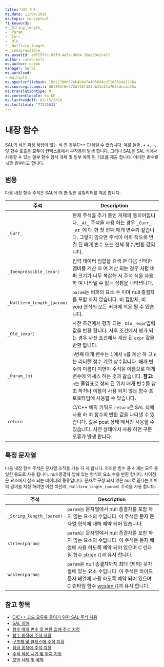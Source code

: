 ```yaml
---
title: 내장 함수
ms.date: 11/04/2016
ms.topic: conceptual
f1_keywords:
- _String_length_
- _Param_
- _Curr_
- _Old_
- _Nullterm_length_
- _Inexpressible_
ms.assetid: adf29f8c-89fd-4a5e-9804-35ac83e1c457
author: corob-msft
ms.author: corob
manager: markl
ms.workload:
- multiple
ms.openlocfilehash: 18d21706037eb4b047e4058d4cd71d0324a2236a
ms.sourcegitcommit: 68f893f6e472df46f323db34a13a7034dccad25a
ms.translationtype: MT
ms.contentlocale: ko-KR
ms.lasthandoff: 02/15/2020
ms.locfileid: "77271632"
---
```

# <a name="intrinsic-functions"></a>내장 함수
SAL의 식은 파생 작업이 없는 식 인 경우C++ C/식일 수 있습니다. 예를 들어, + +,--, 및 함수 호출은 모두이 컨텍스트에서 부작용이 발생 합니다.  그러나 SAL은 SAL 식에서 사용할 수 있는 일부 함수 형식 개체 및 일부 예약 된 기호를 제공 합니다. 이러한 *함수를 내장 함수*라고 합니다.

## <a name="general-purpose"></a>범용
다음 내장 함수 주석은 SAL에 대 한 일반 유틸리티를 제공 합니다.

|주석|Description|
|----------------|-----------------|
|`_Curr_`|현재 주석을 추가 중인 개체의 동의어입니다.  `_At_` 주석을 사용 하는 경우 `_Curr_` `_At_`에 대 한 첫 번째 매개 변수와 같습니다.  그렇지 않으면 주석이 어휘 적으로 연결 된 매개 변수 또는 전체 함수/반환 값입니다.|
|`_Inexpressible_(expr)`|입력 데이터 집합을 검색 한 다음 선택한 멤버를 계산 하 여 계산 되는 경우 처럼 버퍼 크기가 너무 복잡해 서 주석 식을 사용 하 여 나타낼 수 없는 상황을 나타냅니다.|
|`_Nullterm_length_(param)`|`param`는 버퍼의 요소 수 이며 null 종결자를 포함 하지 않습니다. 비 집합체, 비 void 형식의 모든 버퍼에 적용 될 수 있습니다.|
|`_Old_(expr)`|사전 조건에서 평가 되는 `_Old_` `expr`입력 값을 반환 합니다.  사후 조건에서 평가 되는 경우 사전 조건에서 계산 된 `expr` 값을 반환 합니다.|
|`_Param_(n)`|`n`번째 매개 변수는 1에서 `n`를 계산 하 고 `n`는 리터럴 정수 계열 상수입니다. 매개 변수의 이름이 이면이 주석은 이름으로 매개 변수에 액세스 하는 것과 같습니다. **참고:** `n`는 줄임표로 정의 된 위치 매개 변수를 참조 하거나 이름이 사용 되지 않는 함수 프로토타입에 사용할 수 있습니다.|
|`return`|C/C++ 예약 키워드 `return`은 SAL 식에 사용 하 여 함수의 반환 값을 나타낼 수 있습니다.  값은 post 상태 에서만 사용할 수 있습니다. 사전 상태에서 사용 하면 구문 오류가 발생 합니다.|

## <a name="string-specific"></a>특정 문자열
다음 내장 함수 주석은 문자열 조작을 가능 하 게 합니다. 이러한 함수 중 4 개는 모두 동일한 용도로 사용 됩니다. null 종결자 앞에 있는 형식의 요소 수를 반환 합니다. 차이점은 요소에서 참조 되는 데이터의 종류입니다. 문자로 구성 되지 않은 null로 끝나는 버퍼의 길이를 지정 하려면 이전 섹션의 `_Nullterm_length_(param)` 주석을 사용 합니다.

|주석|Description|
|----------------|-----------------|
|`_String_length_(param)`|`param`는 문자열에서 null 종결자를 포함 하지 않는 요소의 수입니다. 이 주석은 문자 문자열 형식에 대해 예약 되어 있습니다.|
|`strlen(param)`|`param`는 문자열에서 null 종결자를 포함 하지 않는 요소의 수입니다. 이 주석은 문자 배열에 사용 하도록 예약 되어 있으며 C 런타임 함수 [strlen ()](/cpp/c-runtime-library/reference/strlen-wcslen-mbslen-mbslen-l-mbstrlen-mbstrlen-l)과 유사 합니다.|
|`wcslen(param)`|`param`은 null 종결자까지 최대 (제외) 문자열에 있는 요소 수입니다. 이 주석은 와이드 문자 배열에 사용 하도록 예약 되어 있으며 C 런타임 함수 [wcslen ()](/cpp/c-runtime-library/reference/strlen-wcslen-mbslen-mbslen-l-mbstrlen-mbstrlen-l)과 유사 합니다.|

## <a name="see-also"></a>참고 항목

- [C/C++ 코드 오류를 줄이기 위한 SAL 주석 사용](../code-quality/using-sal-annotations-to-reduce-c-cpp-code-defects.md)
- [SAL 이해](../code-quality/understanding-sal.md)
- [함수 매개 변수 및 반환 값에 주석 지정](../code-quality/annotating-function-parameters-and-return-values.md)
- [함수 동작에 주석 지정](../code-quality/annotating-function-behavior.md)
- [구조체 및 클래스에 주석 지정](../code-quality/annotating-structs-and-classes.md)
- [잠금 동작에 주석 지정](../code-quality/annotating-locking-behavior.md)
- [주석 적용 시기 및 위치 지정](../code-quality/specifying-when-and-where-an-annotation-applies.md)
- [모범 사례 및 예제](../code-quality/best-practices-and-examples-sal.md)
